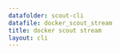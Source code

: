 ```yaml
---
datafolder: scout-cli
datafile: docker_scout_stream
title: docker scout stream
layout: cli
---
```


<!--
This page is automatically generated from Docker's source code. If you want to
suggest a change to the text that appears here, open a ticket in the source
repository on GitHub:

https://github.com/docker/scout-cli
-->
